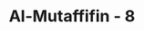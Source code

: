 ---
title: "Al-Mutaffifin - 8"
no: 8
arabic_no: ٨
ayah: وَمَآ اَدْرٰىكَ مَا سِجِّيْنٌۗ
translation: "Dan tahukah engkau apakah Sijjin itu? "
tafsir: "Ayat-ayat ini menjelaskan kepada orang-orang yang tidak percaya terhadap hari kebangkitan bahwa perbuatan mereka harus dipertanggungjawabkan. Mereka tidak bisa menghindari hukuman Allah karena masing-masing manusia diawasi oleh malaikat yang mencatat semua perbuatannya . \n\nBuku catatan orang-orang yang durhaka kepada Allah akan disimpan di Sijjin, yaitu kitab yang tertulis. Di dalamnya tercatat kejahatan dan kecurangan manusia. Catatan-catatan inilah yang akan dijadikan takaran untuk menghisab mereka."
---